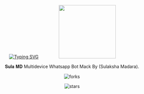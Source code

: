 <div align="center">


 [![Typing SVG](https://readme-typing-svg.herokuapp.com?font=Rockstar-ExtraBold&color=F01&lines=SULA+ＭＤ+Multidevice+Whatsapp+Bot)](https://git.io/typing-svg)
<img src="https://files.catbox.moe/vmjibk.jpg" height="170" width="60%">

<div align="center">

𝐒𝐮𝐥𝐚 𝐌𝐃 Multidevice Whatsapp Bot Mack By (Sulaksha Madara).

<div align="center">

![forks](https://img.shields.io/github/forks/sulaksha449/SULA-MD?label=Forks&style=social)

![stars](https://img.shields.io/github/stars/sulaksha449/SULA-MD?style=social)


